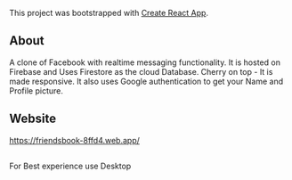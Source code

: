 This project was bootstrapped with [Create React App](https://github.com/facebook/create-react-app).

## About

A clone of Facebook with realtime messaging functionality. It is hosted on Firebase and Uses Firestore as the cloud Database. Cherry on top - It is made responsive.
It also uses Google authentication to get your Name and Profile picture.

## Website

https://friendsbook-8ffd4.web.app/

##
For Best experience use Desktop

